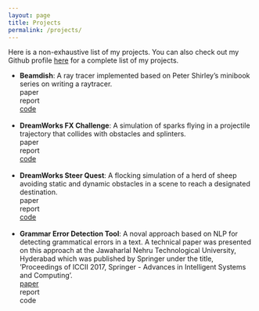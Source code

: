 ```yaml
---
layout: page
title: Projects
permalink: /projects/
---
```


Here is a non-exhaustive list of my projects. You can also check out my Github profile <a href="https://github.com/mrcivvy">here</a> for a complete list of my projects.

<ul>
	<li>
		<b>Beamdish</b>: A ray tracer implemented based on Peter Shirley’s minibook series on writing a raytracer.<br><div class="dead-button">paper</div><div class="dead-button">report</div><a href="https://github.com/mrcivvy/beamdish"><div class="color-button">code</div></a>
	</li><br>
	<li>
		<b>DreamWorks FX Challenge</b>: A simulation of sparks flying in a projectile trajectory that collides with obstacles and splinters.<br><div class="dead-button">paper</div><div class="dead-button">report</div><a href="https://github.com/mrcivvy/dreamworks-sparks"><div class="color-button">code</div></a>
	</li><br>
	<li>
		<b>DreamWorks Steer Quest</b>:  A flocking simulation of a herd of sheep avoiding static and dynamic obstacles in a scene to reach a designated destination.<br><div class="dead-button">paper</div><div class="dead-button">report</div><a href="https://github.com/mrcivvy/dreamworks-flocking"><div class="color-button">code</div></a>
	</li><br>
	<li>
		<b>Grammar Error Detection Tool</b>:  A noval approach based on NLP for detecting grammatical errors in a text. A technical paper was presented on this approach at the Jawaharlal Nehru Technological University, Hyderabad which was published by Springer under the title, ’Proceedings of ICCII 2017, Springer - Advances in Intelligent Systems and Computing’.<br><a href="https://link.springer.com/chapter/10.1007/978-981-10-8228-3_5"><div class="color-button">paper</div></a><div class="dead-button">report</div><div class="dead-button">code</div>
	</li><br>
</ul>
